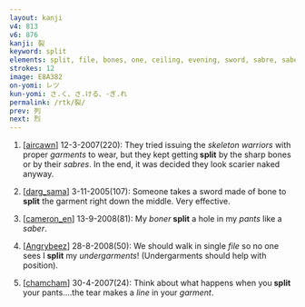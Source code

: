 ```yaml
---
layout: kanji
v4: 813
v6: 876
kanji: 裂
keyword: split
elements: split, file, bones, one, ceiling, evening, sword, sabre, saber, cloth, clothes, clothing, garment
strokes: 12
image: E8A382
on-yomi: レツ
kun-yomi: さ.く、さ.ける、-ぎ.れ
permalink: /rtk/裂/
prev: 列
next: 烈
---
```


1) [<a href="http://kanji.koohii.com/profile/aircawn">aircawn</a>] 12-3-2007(220): They tried issuing the <em>skeleton warriors</em> with proper <em>garments</em> to wear, but they kept getting<strong> split</strong> by the sharp bones or by their <em>sabres</em>. In the end, it was decided they look scarier naked anyway.

2) [<a href="http://kanji.koohii.com/profile/darg_sama">darg_sama</a>] 3-11-2005(107): Someone takes a sword made of bone to<strong> split</strong> the garment right down the middle. Very effective.

3) [<a href="http://kanji.koohii.com/profile/cameron_en">cameron_en</a>] 13-9-2008(81): My <em>boner</em><strong> split</strong> a hole in my <em>pants</em> like a <em>saber</em>.

4) [<a href="http://kanji.koohii.com/profile/Angrybeez">Angrybeez</a>] 28-8-2008(50): We should walk in single <em>file</em> so no one sees I<strong> split</strong> my <em>undergarments</em>! (Undergarments should help with position).

5) [<a href="http://kanji.koohii.com/profile/chamcham">chamcham</a>] 30-4-2007(24): Think about what happens when you<strong> split</strong> your pants....the tear makes a <em>line</em> in your <em>garment</em>.

